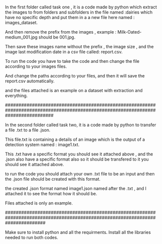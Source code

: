  In the first folder called task one , it is a code made by python which extract the images to from folders and subfolders
 in the file named :dairies which have no specific depth and put them in a a new file here named : images_dataset.

 And then remove the prefix from the images , example : Milk-Oated-medium_001.jpg should be 001.jpg.
 
 Then save these images name without the prefix , the image size , and the image last modification date in a csv file
 called: report.csv.

 To run the code you have to take the code and then change the file according to your images files.

 And change the paths according to your files, and then it will save the report.csv automatically.

 and the files attached is an example on a dataset with extraction and everything.

##################################################################################################################################

 In the second folder called task two, it is a code made by python to transfer a file .txt to a file .json.

 This file.txt is containing a details of an image which is the output of a detection system named : image1.txt.

 This .txt have a specific format you should see it attached above , and the .json also have a specific format 
 also so it should be transfered to it you should see it attached above.

 to run the code you should attach your own .txt file to be an input and then the .json file should be created with this format.

 the created .json format named image1.json named after the .txt , and I attached it to see the format how it should be.

 Files attached is only an example.

###############################################################################################################################


Make sure to install python and all the requirments.
Install all the libraries needed to run both codes.



